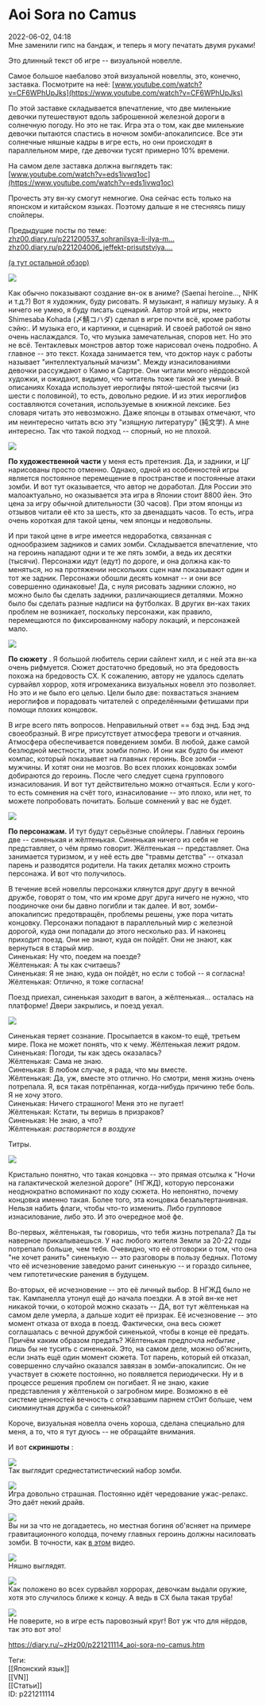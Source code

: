 Aoi Sora no Camus
==================

   
 2022-06-02, 04:18   
  Мне заменили гипс на бандаж, и теперь я могу печатать двумя руками!   
   
 Это длинный текст об игре -- визуальной новелле.   
   
 Самое большое наебалово этой визуальной новеллы, это, конечно, заставка. Посмотрите на неё:  [www.youtube.com/watch?v=CF6WPhUpJks](https://www.youtube.com/watch?v=CF6WPhUpJks)    
   
 По этой заставке складывается впечатление, что две миленькие девочки путешествуют вдоль заброшенной железной дороги в солнечную погоду. Но это не так. Игра эта о том, как две миленькие девочки пытаются спастись в ночном зомби-апокалипсисе. Все эти солнечные няшные кадры в игре есть, но они происходят в параллельном мире, где девочки тусят примерно 10% времени.   
   
 На самом деле заставка должна выглядеть так:  [www.youtube.com/watch?v=eds1ivwq1oc](https://www.youtube.com/watch?v=eds1ivwq1oc)    
   
 Прочесть эту вн-ку смогут немногие. Она сейчас есть только на японском и китайском языках. Поэтому дальше я не стесняясь пишу спойлеры.   
   
 Предыдущие посты по теме:   
  [zhz00.diary.ru/p221200537\_sohranilsya-li-ilya-m...](Сохранился%20ли%20Илья%20Муромец%20перед%20камнем)    
  [zhz00.diary.ru/p221204006\_jeffekt-prisutstviya....](Эффект%20присутствия[0])    
   
  [(а тут остальной обзор)](https://zHz00.diary.ru/p221211114.htm?index=1#linkmore221211114m1)      
   
 ![](pics/SMTXT.png)   
   
   
 Как обычно показывают создание вн-ок в аниме? (Saenai heroine..., NHK и т.д.?) Вот я художник, буду рисовать. Я музыкант, я напишу музыку. А я ничего не умею, я буду писать сценарий. Автор этой игры, некто Shimesaba Kohada (〆鯖コハダ) сделал в игре почти всё, кроме работы сэйю:. И музыка его, и картинки, и сценарий. И своей работой он явно очень наслаждался. То, что музыка замечательная, споров нет. Но это не всё. Тентаклевых монстров автор тоже нарисовал очень подробно. А главное -- это текст. Кохада занимается тем, что доктор наук с работы называет "интеллектуальный мачизм". Между изнасилованиями девочки рассуждают о Камю и Сартре. Они читали много нёрдовской художки, и ожидают, видимо, что читатель тоже такой же умный. В описаниях Кохада использует иероглифы пятой-шестой тысячи (из шести с половиной), то есть, довольно редкие. И из этих иероглифов составляются сочетания, используемые в книжной лексике. Без словаря читать это невозможно. Даже японцы в отзывах отмечают, что им неинтересно читать всю эту "изящную литературу" (純文学). А мне интересно. Так что такой подход -- спорный, но не плохой.   
   
 ![](pics/SMTXT.png)   
   
  **По художественной части**  у меня есть претензия. Да, и задники, и ЦГ нарисованы просто отменно. Однако, одной из особенностей игры является постоянное перемещение в пространстве и постоянные атаки зомби. И вот тут оказывается, что автор не доработал. Для России это малоактуально, но оказывается эта игра в Японии стоит 8800 йен. Это цена за игру обычной длительности (30 часов). При этом японцы из отзывов читали её кто за шесть, кто за двенадцать часов. То есть, игра очень короткая для такой цены, чем японцы и недовольны.   
   
 И при такой цене в игре имеется недоработка, связанная с однообразием задников и самих зомби. Складывается впечатление, что на героинь нападают одни и те же пять зомби, а ведь их десятки (тысячи). Персонажи идут (едут) по дороге, и она должна как-то меняться, но на протяжении нескольких сцен нам показывают один и тот же задник. Персонажи обошли десять комнат -- и они все совершенно одинаковые! Да, с нуля рисовать задники сложно, но можно было бы сделать задники, различающиеся деталями. Можно было бы сделать разные надписи на футболках. В других вн-ках таких проблем не возникает, поскольку персонажи, как правило, перемещаются по фиксированному набору локаций, и персонажей мало.   
   
 ![](pics/SMTXT.png)   
   
  **По сюжету**  . Я большой любитель серии сайлент хилл, и с ней эта вн-ка очень рифмуется. Сюжет достаточно бредовый, но эта бредовость похожа на бредовость СХ. К сожалению, автору не удалось сделать сурвайвл хоррор, хотя игромеханика визуальных новелл это позволяет. Но это и не было его целью. Цели было две: похвастаться знанием иероглифов и порадовать читателей с определёнными фетишами при помощи плохих концовок.   
   
 В игре всего пять вопросов. Неправильный ответ == бэд энд. Бэд энд своеобразный. В игре присутствует атмосфера тревоги и отчаяния. Атмосфера обеспечивается поведением зомби. В любой, даже самой безлюдной местности, этих зомби полно. И они как будто бы имеют компас, который показывает на главных героинь. Все зомби -- мужчины. И хотят они не мозгов. Во всех плохих концовках зомби добираются до героинь. После чего следует сцена группового изнасилования. И вот тут действительно можно отчаяться. Если у кого-то есть сомнения на счёт того, изнасилование -- это плохо, или нет, то можете попробовать почитать. Больше сомнений у вас не будет.   
   
 ![](pics/SMTXT.png)   
   
  **По персонажам.**  И тут будут серьёзные спойлеры. Главных героинь две -- синенькая и жёлтенькая. Синенькая ничего из себя не представляет, о чём прямо говорит. Жёлтенькая -- представляет. Она занимается туризмом, и у неё есть две "травмы детства" -- отказал парень и разводятся родители. На таких деталях можно строить персонажа. И вот что получилось.   
   
 В течение всей новеллы персонажи клянутся друг другу в вечной дружбе, говорят о том, что им кроме друг друга ничего не нужно, что поодиночке они бы давно погибли и так далее. И вот, зомби-апокалипсис предотвращён, проблемы решены, уже пора читать концовку. Персонажи попадают в параллельный мир с железной дорогой, куда они попадали до этого несколько раз. И наконец приходит поезд. Они не знают, куда он пойдёт. Они не знают, как вернуться в старый мир.   
 Синенькая: Ну что, поедем на поезде?   
 Жёлтенькая: А ты как считаешь?   
 Синенькая: Я не знаю, куда он пойдёт, но если с тобой -- я согласна!   
 Жёлтенькая: Отлично, я тоже согласна!   
   
 Поезд приехал, синенькая заходит в вагон, а жёлтенькая... осталась на платформе! Двери закрылись, и поезд уехал.   
   
 ![](pics/SMTXT.png)   
   
 Синенькая теряет сознание. Просыпается в каком-то ещё, третьем мире. Пока не может понять, что к чему. Жёлтенькая лежит рядом.   
 Синенькая: Погоди, ты как здесь оказалась?   
 Жёлтенькая: Сама не знаю.   
 Синенькая: В любом случае, я рада, что мы вместе.   
 Жёлтенькая: Да, уж, вместе это отлично. Но смотри, меня жизнь очень потрепала. Я, вся такая потрёпанная, когда-нибудь причиню тебе боль. Я не хочу этого.   
 Синенькая: Ничего страшного! Меня это не пугает!   
 Жёлтенькая: Кстати, ты веришь в призраков?   
 Синенькая: Не знаю, а что?   
 Жёлтенькая: *растворяется в воздухе*   
   
 Титры.   
   
 ![](pics/SMTXT.png)   
   
 Кристально понятно, что такая концовка -- это прямая отсылка к "Ночи на галактической железной дороге" (НГЖД), которую персонажи неоднократно вспоминают по ходу сюжета. Но непонятно, почему концовка именно такая. Более того, эта концовка безальтертанивная. Нельзя набить флаги, чтобы что-то изменить. Либо групповое изнасилование, либо это. И это очередное моё фе.   
   
 Во-первых, жёлтенькая, ты говоришь, что тебя жизнь потрепала? Да ты наверное прикалываешься. У нас любого жителя Земли за 20-22 годы потрепало больше, чем тебя. Очевидно, что её отговорки о том, что она "не хочет ранить" синенькую -- это разговоры в пользу бедных. Потому что её исчезновение заведомо ранит синенькую -- и гораздо сильнее, чем гипотетические ранения в будущем.   
   
 Во-вторых, её исчезновение -- это её личный выбор. В НГЖД было не так. Кампанелла утонул ещё до начала поездки. А в этой вн-ке нет никакой точки, о которой можно сказать -- ДА, вот тут жёлтенькая на самом деле умерла, а дальше ходит её призрак. Её исчезновение -- это момент отказа от входа в поезд. Фактически, она весь сюжет соглашалась с вечной дружбой синенькой, чтобы в конце её предать. Причём каким образом предать? Жёлтенькая предпочла  *небытие*  , лишь бы не тусить с синенькой. Это, на самом деле, можно об'яснить, если знать ещё один момент сюжета. Тот парень, который ей отказал, совершенно случайно оказался завязан в зомби-апокалипсис. Он не участвует в сюжете постоянно, но появляется периодически. Ну и в процессе решения проблем он погибает. Я не знаю, какие представления у жёлтенькой о загробном мире. Возможно в её системе ценностей вечность с отказавшим парнем стОит больше, чем сиюминутная дружба с синенькой?   
   
 Короче, визуальная новелла очень хороша, сделана специально для меня, а то, что я тут дуюсь -- не обращайте внимания.   
   
 И вот  **скриншоты**  :   
    
  [![](pics/SMTPql.png)](https://yapx.ru/v/SMTPq)    
 Так выглядит среднестатистический набор зомби.   
   
  [![](pics/SMTPol.png)](https://yapx.ru/v/SMTPo)    
 Игра довольно страшная. Постоянно идёт чередование ужас-релакс. Это даёт некий драйв.   
   
  [![](pics/SMTPjl.png)](https://yapx.ru/v/SMTPj)    
 Вы ни за что не догадаетесь, но местная богиня об'ясняет на примере гравитационного колодца, почему главных героинь должны насиловать зомби. В точности, как  [в этом](https://www.youtube.com/watch?v=MTY1Kje0yLg)  видео.   
   
  [![](pics/SMTPil.png)](https://yapx.ru/v/SMTPi)    
 Няшно выглядят.   
   
  [![](pics/SMTPgl.png)](https://yapx.ru/v/SMTPg)    
 Как положено во всех сурвайвл хоррорах, девочкам выдали оружие, хотя это случилось ближе к концу. А ведь в СХ была такая труба!   
   
  [![](pics/SMTPel.png)](https://yapx.ru/v/SMTPe)    
 Не поверите, но в игре есть паровозный круг! Вот уж что для нёрдов, так это вот это!   
      
    
 <https://diary.ru/~zHz00/p221211114_aoi-sora-no-camus.htm>   
   
 Теги:   
 [[Японский язык]]   
 [[VN]]   
 [[Статьи]]   
 ID: p221211114